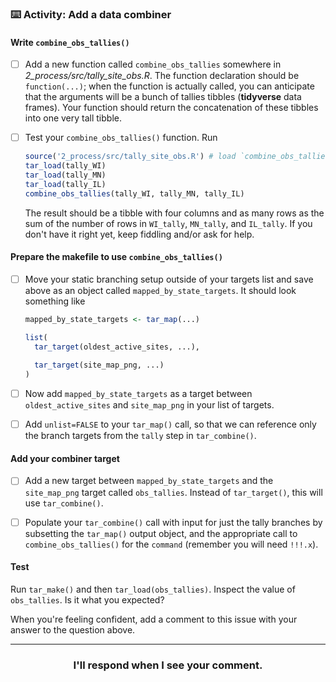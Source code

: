 ### :keyboard: Activity: Add a data combiner

#### Write `combine_obs_tallies()`

- [ ] Add a new function called `combine_obs_tallies` somewhere in *2_process/src/tally_site_obs.R*. The function declaration should be `function(...)`; when the function is actually called, you can anticipate that the arguments will be a bunch of tallies tibbles (**tidyverse** data frames). Your function should return the concatenation of these tibbles into one very tall tibble.

- [ ] Test your `combine_obs_tallies()` function. Run
  ```r
  source('2_process/src/tally_site_obs.R') # load `combine_obs_tallies()`
  tar_load(tally_WI)
  tar_load(tally_MN)
  tar_load(tally_IL)
  combine_obs_tallies(tally_WI, tally_MN, tally_IL)
  ```
  The result should be a tibble with four columns and as many rows as the sum of the number of rows in `WI_tally`, `MN_tally`, and `IL_tally`. If you don't have it right yet, keep fiddling and/or ask for help.

#### Prepare the makefile to use `combine_obs_tallies()`

- [ ] Move your static branching setup outside of your targets list and save above as an object called `mapped_by_state_targets`. It should look something like
  ```r
  mapped_by_state_targets <- tar_map(...)
  
  list(
    tar_target(oldest_active_sites, ...),
    
    tar_target(site_map_png, ...)
  )
  ```

- [ ] Now add `mapped_by_state_targets` as a target between `oldest_active_sites` and `site_map_png` in your list of targets.

- [ ] Add `unlist=FALSE` to your `tar_map()` call, so that we can reference only the branch targets from the `tally` step in `tar_combine()`.

#### Add your combiner target

- [ ] Add a new target between `mapped_by_state_targets` and the `site_map_png` target called `obs_tallies`. Instead of `tar_target()`, this will use `tar_combine()`.

- [ ] Populate your `tar_combine()` call with input for just the tally branches by subsetting the `tar_map()` output object, and the appropriate call to `combine_obs_tallies()` for the `command` (remember you will need `!!!.x`).

#### Test

Run `tar_make()` and then `tar_load(obs_tallies)`. Inspect the value of `obs_tallies`. Is it what you expected?

When you're feeling confident, add a comment to this issue with your answer to the question above.

<hr><h3 align="center">I'll respond when I see your comment.</h3>
